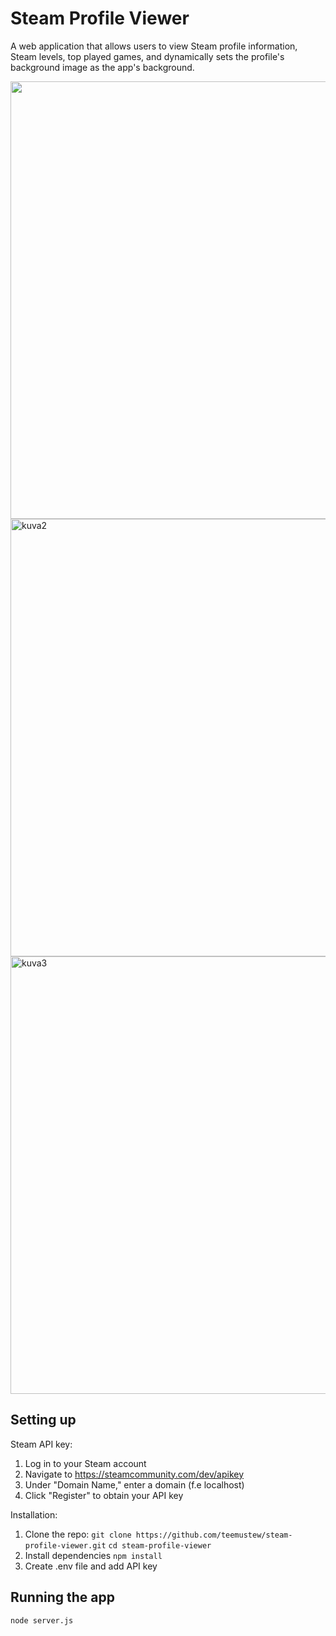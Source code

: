 # Steam Profile Viewer

A web application that allows users to view Steam profile information, Steam levels, top played games, and dynamically sets the profile's background image as the app's background.

<img src="https://github.com/user-attachments/assets/b75f7812-78d9-46a3-8d3b-456524c7b6dd" width="700" />
<img src="https://github.com/user-attachments/assets/c1b8bd02-f346-48e0-b0d8-a650c7f2e29b" alt="kuva2" width="700" />
<img src="https://github.com/user-attachments/assets/10258269-95b2-455c-affb-63fd09bb3973" alt="kuva3" width="700" />


## Setting up
Steam API key:
1. Log in to your Steam account
2. Navigate to https://steamcommunity.com/dev/apikey
3. Under "Domain Name," enter a domain (f.e localhost)
4. Click "Register" to obtain your API key

Installation:
1. Clone the repo:
```git clone https://github.com/teemustew/steam-profile-viewer.git```
```cd steam-profile-viewer```
2. Install dependencies
```npm install```
3. Create .env file and add API key

## Running the app
```node server.js```

